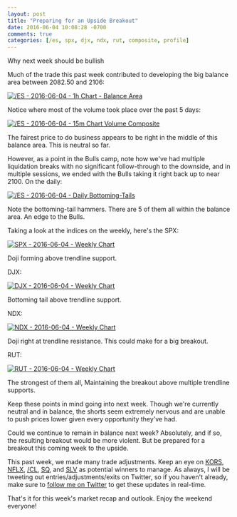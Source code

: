 ```yaml
---
layout: post
title: "Preparing for an Upside Breakout"
date: 2016-06-04 10:08:28 -0700
comments: true
categories: [/es, spx, djx, ndx, rut, composite, profile]
---
```


Why next week should be bullish

Much of the trade this past week contributed to developing the big balance area between 2082.50 and 2106:

[![/ES - 2016-06-04 - 1h Chart - Balance Area](/images/blog/06042016/es.png)](/images/blog/06042016/es.png)

Notice where most of the volume took place over the past 5 days:

[![/ES - 2016-06-04 - 15m Chart Volume Composite](/images/blog/06042016/es_15m.png)](/images/blog/06042016/es_15m.png)

The fairest price to do business appears to be right in the middle of this balance area. This is neutral so far.

However, as a point in the Bulls camp, note how we've had multiple liquidation breaks with no significant follow-through to the downside, and in multiple sessions, we ended with the Bulls taking it right back up to near 2100. On the daily:

[![/ES - 2016-06-04 - Daily Bottoming-Tails](/images/blog/06042016/es_tails.png)](/images/blog/06042016/es_tails.png)

Note the bottoming-tail hammers. There are 5 of them all within the balance area. An edge to the Bulls.

Taking a look at the indices on the weekly, here's the SPX:

[![SPX - 2016-06-04 - Weekly Chart](/images/blog/06042016/spx.png)](/images/blog/06042016/spx.png)

Doji forming above trendline support.

DJX:

[![DJX - 2016-06-04 - Weekly Chart](/images/blog/06042016/djx.png)](/images/blog/06042016/djx.png)

Bottoming tail above trendline support.

NDX:

[![NDX - 2016-06-04 - Weekly Chart](/images/blog/06042016/ndx.png)](/images/blog/06042016/ndx.png)

Doji right at trendline resistance. This could make for a big breakout.

RUT:

[![RUT - 2016-06-04 - Weekly Chart](/images/blog/06042016/rut.png)](/images/blog/06042016/rut.png)

The strongest of them all, Maintaining the breakout above multiple trendline supports.

Keep these points in mind going into next week. Though we're currently neutral and in balance, the shorts seem extremely nervous and are unable to push prices lower given every opportunity they've had.

Could we continue to remain in balance next week? Absolutely, and if so, the resulting breakout would be more violent. But be prepared for a breakout this coming week to the upside.

This past week, we made many trade adjustments. Keep an eye on [KORS](/trades#KORS "KORS"), [NFLX](/trades#NFLX "NFLX"), [/CL](/trades#CL_F "/CL"), [SQ](/trades#SQ "SQ"), and [SLV](/trades#SLV "SLV") as potential winners to manage. As always, I will be tweeting out entries/adjustments/exits on Twitter, so if you haven't already, make sure to [follow me on Twitter](https://twitter.com/theta_positive "Follow @thetatrades on Twitter") to get these updates in real-time.

That's it for this week's market recap and outlook. Enjoy the weekend everyone!
